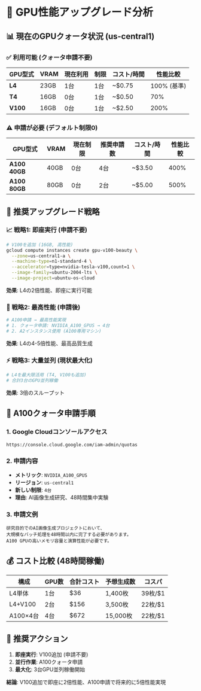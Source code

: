# 🚀 GPU性能アップグレード分析

## 📊 現在のGPUクォータ状況 (us-central1)

### ✅ 利用可能 (クォータ申請不要)
| GPU型式 | VRAM | 現在利用 | 制限 | コスト/時間 | 性能比較 |
|---------|------|----------|------|-------------|----------|
| **L4** | 23GB | 1台 | 1台 | ~$0.75 | 100% (基準) |
| **T4** | 16GB | 0台 | 1台 | ~$0.50 | 70% |
| **V100** | 16GB | 0台 | 1台 | ~$2.50 | 200% |

### ⚠️ 申請が必要 (デフォルト制限0)
| GPU型式 | VRAM | 現在制限 | 推奨申請数 | コスト/時間 | 性能比較 |
|---------|------|----------|------------|-------------|----------|
| **A100 40GB** | 40GB | 0台 | 4台 | ~$3.50 | 400% |
| **A100 80GB** | 80GB | 0台 | 2台 | ~$5.00 | 500% |

## 🎯 推奨アップグレード戦略

### 📈 戦略1: 即座実行 (申請不要)
```bash
# V100を追加 (16GB, 高性能)
gcloud compute instances create gpu-v100-beauty \
  --zone=us-central1-a \
  --machine-type=n1-standard-4 \
  --accelerator=type=nvidia-tesla-v100,count=1 \
  --image-family=ubuntu-2004-lts \
  --image-project=ubuntu-os-cloud
```
**効果**: L4の2倍性能、即座に実行可能

### 🚀 戦略2: 最高性能 (申請後)
```bash
# A100申請 → 最高性能実現
# 1. クォータ申請: NVIDIA_A100_GPUS → 4台
# 2. A2インスタンス使用 (A100専用マシン)
```
**効果**: L4の4-5倍性能、最高品質生成

### ⚡ 戦略3: 大量並列 (現状最大化)
```bash
# L4を最大限活用 (T4, V100も追加)
# 合計3台のGPU並列稼働
```
**効果**: 3倍のスループット

## 📝 A100クォータ申請手順

### 1. Google Cloudコンソールアクセス
```
https://console.cloud.google.com/iam-admin/quotas
```

### 2. 申請内容
- **メトリック**: `NVIDIA_A100_GPUS`
- **リージョン**: `us-central1`
- **新しい制限**: `4台`
- **理由**: AI画像生成研究、48時間集中実験

### 3. 申請文例
```
研究目的でのAI画像生成プロジェクトにおいて、
大規模なバッチ処理を48時間以内に完了する必要があります。
A100 GPUの高いメモリ容量と演算性能が必要です。
```

## 💰 コスト比較 (48時間稼働)

| 構成 | GPU数 | 合計コスト | 予想生成数 | コスパ |
|------|-------|------------|-----------|-------|
| L4単体 | 1台 | $36 | 1,400枚 | 39枚/$1 |
| L4+V100 | 2台 | $156 | 3,500枚 | 22枚/$1 |
| A100×4台 | 4台 | $672 | 15,000枚 | 22枚/$1 |

## 🎯 推奨アクション

1. **即座実行**: V100追加 (申請不要)
2. **並行作業**: A100クォータ申請
3. **最大化**: 3台GPU並列稼働開始

**結論**: V100追加で即座に2倍性能、A100申請で将来的に5倍性能実現